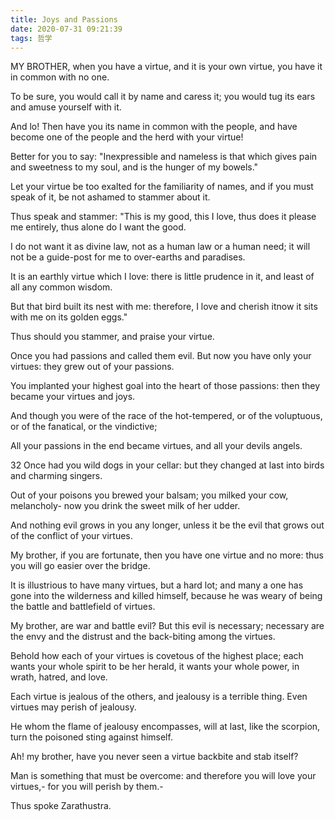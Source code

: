 ```yaml
---
title: Joys and Passions
date: 2020-07-31 09:21:39
tags: 哲学
---
```

MY BROTHER, when you have a virtue, and it is your own virtue, you have it in common with no one.

To be sure, you would call it by name and caress it; you would tug its ears and amuse yourself with it.

And lo! Then have you its name in common with the people, and have become one of the people and the herd with your virtue!

Better for you to say: "Inexpressible and nameless is that which gives pain and sweetness to my soul, and is the hunger of my bowels."

Let your virtue be too exalted for the familiarity of names, and if you must speak of it, be not ashamed to stammer about it.

Thus speak and stammer: "This is my good, this I love, thus does it please me entirely, thus alone do I want the good.

I do not want it as divine law, not as a human law or a human need; it will not be a guide-post for me to over-earths and paradises.

It is an earthly virtue which I love: there is little prudence in it, and least of all any common wisdom.

But that bird built its nest with me: therefore, I love and cherish itnow it sits with me on its golden eggs."

Thus should you stammer, and praise your virtue.

Once you had passions and called them evil. But now you have only your virtues: they grew out of your passions.

You implanted your highest goal into the heart of those passions: then they became your virtues and joys.

And though you were of the race of the hot-tempered, or of the voluptuous, or of the fanatical, or the vindictive;

All your passions in the end became virtues, and all your devils angels.

32 Once had you wild dogs in your cellar: but they changed at last into birds and charming singers.

Out of your poisons you brewed your balsam; you milked your cow, melancholy- now you drink the sweet milk of her udder.

And nothing evil grows in you any longer, unless it be the evil that grows out of the conflict of your virtues.

My brother, if you are fortunate, then you have one virtue and no more: thus you will go easier over the bridge.

It is illustrious to have many virtues, but a hard lot; and many a one has gone into the wilderness and killed himself, because he was weary of being the battle and battlefield of virtues.

My brother, are war and battle evil? But this evil is necessary; necessary are the envy and the distrust and the back-biting among the virtues.

Behold how each of your virtues is covetous of the highest place; each wants your whole spirit to be her herald, it wants your whole power, in wrath, hatred, and love.

Each virtue is jealous of the others, and jealousy is a terrible thing. Even virtues may perish of jealousy.

He whom the flame of jealousy encompasses, will at last, like the scorpion, turn the poisoned sting against himself.

Ah! my brother, have you never seen a virtue backbite and stab itself?

Man is something that must be overcome: and therefore you will love your virtues,- for you will perish by them.-

Thus spoke Zarathustra.
